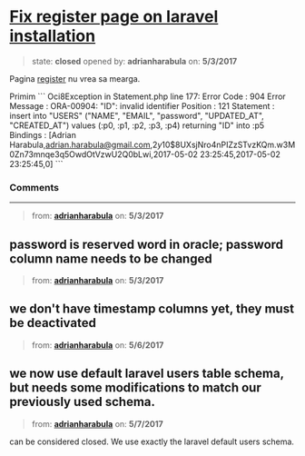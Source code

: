 # [Fix register page on laravel installation](https://github.com/adrianharabula/condr/issues/49)

> state: **closed** opened by: **adrianharabula** on: **5/3/2017**

Pagina [register](http://condr.me/register) nu vrea sa mearga.

Primim
&#x60;&#x60;&#x60;
Oci8Exception in Statement.php line 177:
Error Code : 904
Error Message : ORA-00904: &quot;ID&quot;: invalid identifier
Position : 121
Statement : insert into &quot;USERS&quot; (&quot;NAME&quot;, &quot;EMAIL&quot;, &quot;password&quot;, &quot;UPDATED_AT&quot;, &quot;CREATED_AT&quot;) values (:p0, :p1, :p2, :p3, :p4) returning &quot;ID&quot; into :p5
Bindings : [Adrian Harabula,adrian.harabula@gmail.com,$2y$10$8UXsjNro4nPIZzSTvzKQm.w3M0Zn73mnqe3q5OwdOtVzwU2Q0bLwi,2017-05-02 23:25:45,2017-05-02 23:25:45,0]
&#x60;&#x60;&#x60;

### Comments

---
> from: [**adrianharabula**](https://github.com/adrianharabula/condr/issues/49#issuecomment-298795004) on: **5/3/2017**

password is reserved word in oracle; password column name needs to be changed
---
> from: [**adrianharabula**](https://github.com/adrianharabula/condr/issues/49#issuecomment-298851557) on: **5/3/2017**

we don&#x27;t have timestamp columns yet, they must be deactivated
---
> from: [**adrianharabula**](https://github.com/adrianharabula/condr/issues/49#issuecomment-299662473) on: **5/6/2017**

we now use default laravel users table schema, but needs some modifications to match our previously used schema.
---
> from: [**adrianharabula**](https://github.com/adrianharabula/condr/issues/49#issuecomment-299728062) on: **5/7/2017**

can be considered closed. We use exactly the laravel default users schema.
